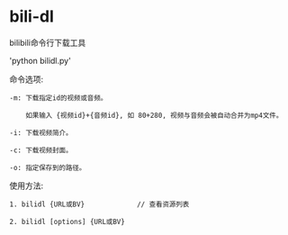 # bili-dl
bilibili命令行下载工具

'python bilidl.py'

命令选项:

    -m: 下载指定id的视频或音频。
    
        如果输入 {视频id}+{音频id}, 如 80+280, 视频与音频会被自动合并为mp4文件。
        
    -i: 下载视频简介。
    
    -c: 下载视频封面。
    
    -o: 指定保存到的路径。
    
使用方法:

    1. bilidl {URL或BV}             // 查看资源列表
    
    2. bilidl [options] {URL或BV}
    
